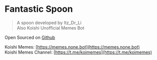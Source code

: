 # Fantastic Spoon

> A spoon developed by Itz_Dr_Li  
> Also Koishi Unofficial Memes Bot

Open Sourced on [Github](https://github.com/itzdrli/fantastic_spoon)

Koishi Memes: [https://memes.none.bot](https://memes.none.bot)  
Koishi Memes Channel: [https://t.me/koimemes](https://t.me/koimemes)
